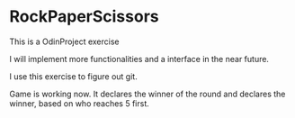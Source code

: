# RockPaperScissors
This is a OdinProject exercise

I will implement more functionalities and a interface in the near future.

I use this exercise to figure out git.


Game is working now. It declares the winner of the round and declares the winner, based on who reaches 5 first.
